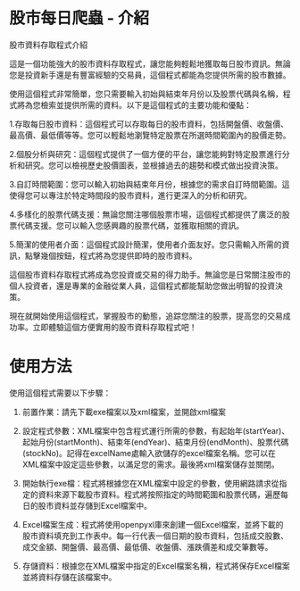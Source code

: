 # 股市每日爬蟲 - 介紹

股市資料存取程式介紹

這是一個功能強大的股市資料存取程式，讓您能夠輕鬆地獲取每日股市資訊。無論您是投資新手還是有豐富經驗的交易員，這個程式都能為您提供所需的股市數據。

使用這個程式非常簡單，您只需要輸入初始與結束年月份以及股票代碼與名稱，程式將為您檢索並提供所需的資料。以下是這個程式的主要功能和優點：

1.存取每日股市資料：這個程式可以存取每日的股市資料，包括開盤價、收盤價、最高價、最低價等等。您可以輕鬆地瀏覽特定股票在所選時間範圍內的股價走勢。

2.個股分析與研究：這個程式提供了一個方便的平台，讓您能夠對特定股票進行分析和研究。您可以檢視歷史股價圖表，並根據過去的趨勢和模式做出投資決策。

3.自訂時間範圍：您可以輸入初始與結束年月份，根據您的需求自訂時間範圍。這使得您可以專注於特定時間段的股市資料，進行更深入的分析和研究。

4.多樣化的股票代碼支援：無論您關注哪個股票市場，這個程式都提供了廣泛的股票代碼支援。您可以輸入您感興趣的股票代碼，並獲取相關的資訊。

5.簡潔的使用者介面：這個程式設計簡潔，使用者介面友好。您只需輸入所需的資訊，點擊幾個按鈕，程式將為您提供即時的股市資料。

這個股市資料存取程式將成為您投資或交易的得力助手。無論您是日常關注股市的個人投資者，還是專業的金融從業人員，這個程式都能幫助您做出明智的投資決策。

現在就開始使用這個程式，掌握股市的動態，追踪您關注的股票，提高您的交易成功率。立即體驗這個方便實用的股市資料存取程式吧！


# 使用方法
使用這個程式需要以下步驟：

1. 前置作業：請先下載exe檔案以及xml檔案，並開啟xml檔案
   
2. 設定程式參數：XML檔案中包含程式運行所需的參數，有起始年(startYear)、起始月份(startMonth)、結束年(endYear)、結束月份(endMonth)、股票代碼(stockNo)。記得在excelName處輸入欲儲存的excel檔案名稱。您可以在XML檔案中設定這些參數，以滿足您的需求。最後將xml檔案儲存並關閉。

3. 開始執行exe檔：程式將根據您在XML檔案中設定的參數，使用網路請求從指定的資料來源下載股市資料。程式將按照指定的時間範圍和股票代碼，遍歷每日的股市資料並存儲到Excel檔案中。

4. Excel檔案生成：程式將使用openpyxl庫來創建一個Excel檔案，並將下載的股市資料填充到工作表中。每一行代表一個日期的股市資料，包括成交股數、成交金額、開盤價、最高價、最低價、收盤價、漲跌價差和成交筆數等。

5. 存儲資料：根據您在XML檔案中指定的Excel檔案名稱，程式將保存Excel檔案並將資料存儲在該檔案中。


